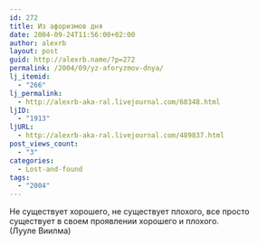 ```yaml
---
id: 272
title: Из афоризмов дня
date: 2004-09-24T11:56:00+02:00
author: alexrb
layout: post
guid: http://alexrb.name/?p=272
permalink: /2004/09/yz-aforyzmov-dnya/
lj_itemid:
  - "266"
lj_permalink:
  - http://alexrb-aka-ral.livejournal.com/68348.html
ljID:
  - "1913"
ljURL:
  - http://alexrb-aka-ral.livejournal.com/489837.html
post_views_count:
  - "3"
categories:
  - Lost-and-found
tags:
  - "2004"
---
```

Не существует хорошего, не существует плохого, все просто существует в своем проявлении хорошего и плохого.  
(Лууле Виилма)